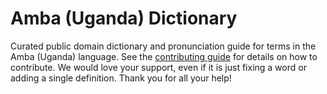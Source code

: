 
# Amba (Uganda) Dictionary

Curated public domain dictionary and pronunciation guide for terms in the Amba (Uganda) language. See the [contributing guide](https://github.com/drumworkteam/term/blob/make/.github/contributing.md) for details on how to contribute. We would love your support, even if it is just fixing a word or adding a single definition. Thank you for all your help!